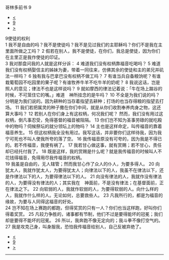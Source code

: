 ﻿





 哥林多前书 9




* [<](bible/1CO08.md)
* [9](bible/1CO.md)
* [>](bible/1CO10.md)



 
9使徒的权利  
1 我不是自由的吗？我不是使徒吗？我不是见过我们的主耶稣吗？你们不是我在主里面所做之工吗？ 
2 假若在别人，我不是使徒，在你们，我总是使徒，因为你们在主里正是我作使徒的印证。  
3 我对那盘问我的人就是这样分诉： 
4 难道我们没有权柄靠福音吃喝吗？ 
5 难道我们没有权柄娶信主的姊妹为妻，带着一同往来，仿佛其余的使徒和主的弟兄并矶法一样吗？ 
6 独有我与巴拿巴没有权柄不做工吗？ 
7 有谁当兵自备粮饷呢？有谁栽葡萄园不吃园里的果子呢？有谁牧养牛羊不吃牛羊的奶呢？ 
8 我说这话，岂是照人的意见；律法不也是这样说吗？ 
9 就如摩西的律法记着说：「牛在场上踹谷的时候，不可笼住它的嘴。」难道　神所挂念的是牛吗？ 
10 不全是为我们说的吗？分明是为我们说的。因为耕种的当存着指望去耕种；打场的也当存得粮的指望去打场。 
11 我们若把属灵的种子撒在你们中间，就是从你们收割奉养肉身之物，这还算大事吗？ 
12 若别人在你们身上有这权柄，何况我们呢？ 然而，我们没有用过这权柄，倒凡事忍受，免得基督的福音被阻隔。 
13 你们岂不知为圣事劳碌的就吃殿中的物吗？伺候祭坛的就分领坛上的物吗？ 
14 主也是这样命定，叫传福音的靠着福音养生。 
15 但这权柄我全没有用过。我写这话，并非要你们这样待我，因为我宁可死也不叫人使我所夸的落了空。 
16 我传福音原没有可夸的，因为我是不得已的。若不传福音，我便有祸了。 
17 我若甘心做这事，就有赏赐；若不甘心，责任却已经托付我了。 
18 既是这样，我的赏赐是什么呢？就是我传福音的时候叫人不花钱得福音，免得用尽我传福音的权柄。  
19 我虽是自由的，无人辖管；然而我甘心作了众人的仆人，为要多得人。 
20 向犹太人，我就作犹太人，为要得犹太人；向律法以下的人，我虽不在律法以下，还是作律法以下的人，为要得律法以下的人。 
21 向没有律法的人，我就作没有律法的人，为要得没有律法的人；其实我在　神面前，不是没有律法；在基督面前，正在律法之下。 
22 向软弱的人，我就作软弱的人，为要得软弱的人。向什么样的人，我就作什么样的人。无论如何，总要救些人。 
23 凡我所行的，都是为福音的缘故，为要与人同得这福音的好处。  
24 岂不知在场上赛跑的都跑，但得奖赏的只有一人？你们也当这样跑，好叫你们得着奖赏。 
25 凡较力争胜的，诸事都有节制，他们不过是要得能坏的冠冕；我们却是要得不能坏的冠冕。 
26 所以，我奔跑不像无定向的；我斗拳不像打空气的。 
27 我是攻克己身，叫身服我，恐怕我传福音给别人，自己反被弃绝了。 
* [<](bible/1CO08.md)
* [9](bible/1CO.md)
* [>](bible/1CO10.md)





---









